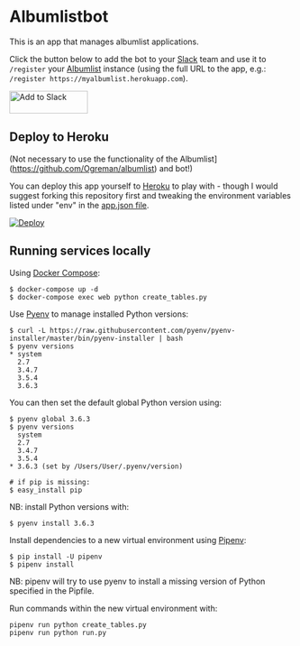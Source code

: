 # Albumlistbot

This is an app that manages albumlist applications. 

Click the button below to add the bot to your [Slack](https://slack.com) team and use it to `/register` your [Albumlist](https://github.com/Ogreman/albumlist) instance (using the full URL to the app, e.g.: `/register https://myalbumlist.herokuapp.com`).

<a href="https://slack.com/oauth/authorize?client_id=10066701634.66761250224&scope=commands,links:read,chat:write:bot,channels:history"><img alt="Add to Slack" height="40" width="139" src="https://platform.slack-edge.com/img/add_to_slack.png" srcset="https://platform.slack-edge.com/img/add_to_slack.png 1x, https://platform.slack-edge.com/img/add_to_slack@2x.png 2x" /></a>

## Deploy to Heroku

(Not necessary to use the functionality of the Albumlist](https://github.com/Ogreman/albumlist) and bot!)

You can deploy this app yourself to [Heroku](https://heroku.com/) to play with - though I would suggest forking this repository first and tweaking the environment variables listed under "env" in the [app.json file](https://github.com/Ogreman/albumlistbot/blob/master/app.json).

[![Deploy](https://www.herokucdn.com/deploy/button.png)](https://heroku.com/deploy)

## Running services locally

Using [Docker Compose](https://docs.docker.com/compose/install/):

```
$ docker-compose up -d
$ docker-compose exec web python create_tables.py
```

Use [Pyenv](https://github.com/pyenv/pyenv) to manage installed Python versions:

```
$ curl -L https://raw.githubusercontent.com/pyenv/pyenv-installer/master/bin/pyenv-installer | bash
$ pyenv versions
* system
  2.7
  3.4.7
  3.5.4
  3.6.3
```

You can then set the default global Python version using:
```
$ pyenv global 3.6.3
$ pyenv versions
  system
  2.7
  3.4.7
  3.5.4
* 3.6.3 (set by /Users/User/.pyenv/version)

# if pip is missing:
$ easy_install pip
```

NB: install Python versions with:
```
$ pyenv install 3.6.3
```

Install dependencies to a new virtual environment using [Pipenv](https://docs.pipenv.org/):

```
$ pip install -U pipenv
$ pipenv install
```

NB: pipenv will try to use pyenv to install a missing version of Python specified in the Pipfile.

Run commands within the new virtual environment with:
```
pipenv run python create_tables.py
pipenv run python run.py
```
